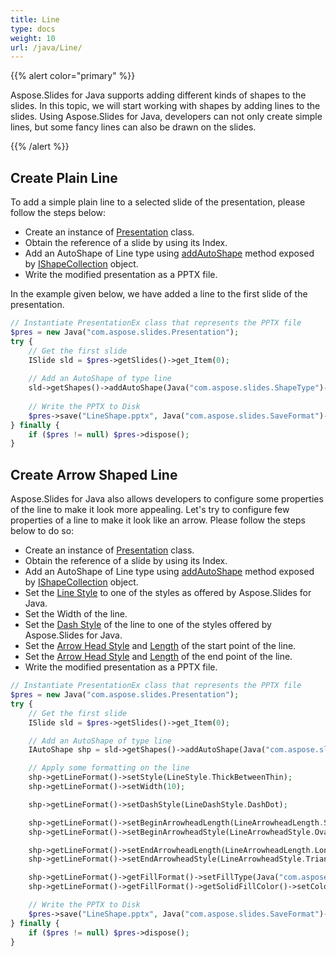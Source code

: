 ```yaml
---
title: Line
type: docs
weight: 10
url: /java/Line/
---
```



{{% alert color="primary" %}} 

Aspose.Slides for Java supports adding different kinds of shapes to the slides. In this topic, we will start working with shapes by adding lines to the slides. Using Aspose.Slides for Java, developers can not only create simple lines, but some fancy lines can also be drawn on the slides.

{{% /alert %}} 

## **Create Plain Line**

To add a simple plain line to a selected slide of the presentation, please follow the steps below:

- Create an instance of [Presentation](https://apireference.aspose.com/slides/java/com.aspose.slides/Presentation) class.
- Obtain the reference of a slide by using its Index.
- Add an AutoShape of Line type using [addAutoShape](https://apireference.aspose.com/slides/java/com.aspose.slides/IShapeCollection#addAutoShape-int-float-float-float-float-) method exposed by [IShapeCollection](https://apireference.aspose.com/slides/java/com.aspose.slides/IShapeCollection) object.
- Write the modified presentation as a PPTX file.

In the example given below, we have added a line to the first slide of the presentation.

```php
// Instantiate PresentationEx class that represents the PPTX file
$pres = new Java("com.aspose.slides.Presentation");
try {
    // Get the first slide
    ISlide sld = $pres->getSlides()->get_Item(0);
    
    // Add an AutoShape of type line
    sld->getShapes()->addAutoShape(Java("com.aspose.slides.ShapeType")->Line, 50, 150, 300, 0);
    
    // Write the PPTX to Disk
    $pres->save("LineShape.pptx", Java("com.aspose.slides.SaveFormat")->Pptx);
} finally {
    if ($pres != null) $pres->dispose();
}
```

## **Create Arrow Shaped Line**

Aspose.Slides for Java also allows developers to configure some properties of the line to make it look more appealing. Let's try to configure few properties of a line to make it look like an arrow. Please follow the steps below to do so:

- Create an instance of [Presentation](https://apireference.aspose.com/slides/java/com.aspose.slides/Presentation) class.
- Obtain the reference of a slide by using its Index.
- Add an AutoShape of Line type using [addAutoShape](https://apireference.aspose.com/slides/java/com.aspose.slides/IShapeCollection#addAutoShape-int-float-float-float-float-) method exposed by [IShapeCollection](https://apireference.aspose.com/slides/java/com.aspose.slides/IShapeCollection) object.
- Set the [Line Style](https://apireference.aspose.com/slides/java/com.aspose.slides/LineStyle) to one of the styles as offered by Aspose.Slides for Java.
- Set the Width of the line.
- Set the [Dash Style](https://apireference.aspose.com/slides/java/com.aspose.slides/LineDashStyle) of the line to one of the styles offered by Aspose.Slides for Java.
- Set the [Arrow Head Style](https://apireference.aspose.com/slides/java/com.aspose.slides/LineArrowheadStyle) and [Length](https://apireference.aspose.com/slides/java/com.aspose.slides/LineArrowheadLength) of the start point of the line.
- Set the [Arrow Head Style](https://apireference.aspose.com/slides/java/com.aspose.slides/LineArrowheadStyle) and [Length](https://apireference.aspose.com/slides/java/com.aspose.slides/LineArrowheadLength) of the end point of the line.
- Write the modified presentation as a PPTX file.

```php
// Instantiate PresentationEx class that represents the PPTX file
$pres = new Java("com.aspose.slides.Presentation");
try {
    // Get the first slide
    ISlide sld = $pres->getSlides()->get_Item(0);

    // Add an AutoShape of type line
    IAutoShape shp = sld->getShapes()->addAutoShape(Java("com.aspose.slides.ShapeType")->Line, 50, 150, 300, 0);

    // Apply some formatting on the line
    shp->getLineFormat()->setStyle(LineStyle.ThickBetweenThin);
    shp->getLineFormat()->setWidth(10);

    shp->getLineFormat()->setDashStyle(LineDashStyle.DashDot);

    shp->getLineFormat()->setBeginArrowheadLength(LineArrowheadLength.Short);
    shp->getLineFormat()->setBeginArrowheadStyle(LineArrowheadStyle.Oval);

    shp->getLineFormat()->setEndArrowheadLength(LineArrowheadLength.Long);
    shp->getLineFormat()->setEndArrowheadStyle(LineArrowheadStyle.Triangle);

    shp->getLineFormat()->getFillFormat()->setFillType(Java("com.aspose.slides.FillType")->Solid);
    shp->getLineFormat()->getFillFormat()->getSolidFillColor()->setColor(new Java("java.awt.Color", PresetColor.Maroon));

    // Write the PPTX to Disk
    $pres->save("LineShape.pptx", Java("com.aspose.slides.SaveFormat")->Pptx);
} finally {
    if ($pres != null) $pres->dispose();
}
```
